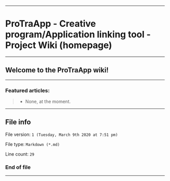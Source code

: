 
***

# ProTraApp - Creative program/Application linking tool - Project Wiki (homepage)

***

## Welcome to the ProTraApp wiki!

***

### Featured articles:

> * None, at the moment.

***

## File info

File version: `1 (Tuesday, March 9th 2020 at 7:51 pm)`

File type: `Markdown (*.md)`

Line count: `29`

### End of file

***
